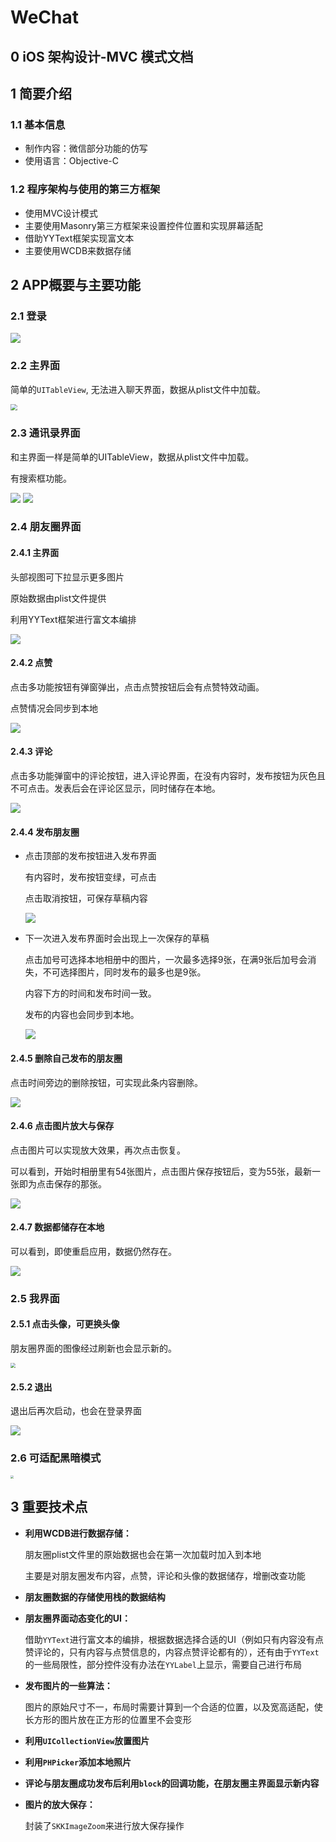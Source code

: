 # WeChat

## 0 iOS 架构设计-MVC 模式文档



## 1 简要介绍

### 1.1 基本信息

- 制作内容：微信部分功能的仿写
- 使用语言：Objective-C

### 1.2 程序架构与使用的第三方框架

- 使用MVC设计模式
- 主要使用Masonry第三方框架来设置控件位置和实现屏幕适配
- 借助YYText框架实现富文本
- 主要使用WCDB来数据存储

## 2 APP概要与主要功能

### 2.1 登录

![](assets/wechatLogin.gif) 

### 2.2 主界面

简单的`UITableView`, 无法进入聊天界面，数据从plist文件中加载。

<img src="assets/wechatFirstPage.gif" style="zoom: 67%;" /> 

### 2.3 通讯录界面

和主界面一样是简单的UITableView，数据从plist文件中加载。

有搜索框功能。

![](assets/wechatAddressBook.gif) ![](assets/wechatSearch.gif)

### 2.4 朋友圈界面

#### 2.4.1 主界面

头部视图可下拉显示更多图片

原始数据由plist文件提供 

利用YYText框架进行富文本编排

![](assets/wechatMoments.gif) 

#### 2.4.2 点赞

点击多功能按钮有弹窗弹出，点击点赞按钮后会有点赞特效动画。

点赞情况会同步到本地

![](assets/wechatLike.gif) 

#### 2.4.3 评论

点击多功能弹窗中的评论按钮，进入评论界面，在没有内容时，发布按钮为灰色且不可点击。发表后会在评论区显示，同时储存在本地。

![](assets/wechatComments.gif) 

#### 2.4.4 发布朋友圈

- 点击顶部的发布按钮进入发布界面

  有内容时，发布按钮变绿，可点击

  点击取消按钮，可保存草稿内容

  ![](assets/wechatPublish1.gif) 

- 下一次进入发布界面时会出现上一次保存的草稿

  点击加号可选择本地相册中的图片，一次最多选择9张，在满9张后加号会消失，不可选择图片，同时发布的最多也是9张。

  内容下方的时间和发布时间一致。

  发布的内容也会同步到本地。

  ![](assets/wechatPublish2.gif) 

#### 2.4.5 删除自己发布的朋友圈

点击时间旁边的删除按钮，可实现此条内容删除。

![](assets/wechatDelete.gif) 

#### 2.4.6 点击图片放大与保存

点击图片可以实现放大效果，再次点击恢复。

可以看到，开始时相册里有54张图片，点击图片保存按钮后，变为55张，最新一张即为点击保存的那张。

![](assets/wechatZoomImage.gif) 

#### 2.4.7 数据都储存在本地

可以看到，即使重启应用，数据仍然存在。

![](assets/wechatSaveData.gif) 

### 2.5 我界面

#### 2.5.1 点击头像，可更换头像

朋友圈界面的图像经过刷新也会显示新的。

<img src="assets/wechatChangeAvatar.gif" style="zoom:50%;" /> 

#### 2.5.2 退出

退出后再次启动，也会在登录界面

![](assets/wechatLogout.gif) 

### 2.6 可适配黑暗模式

<img src="assets/darkVersion.png" style="zoom: 33%;" />  

## 3 重要技术点

- **利用WCDB进行数据存储：**

  朋友圈plist文件里的原始数据也会在第一次加载时加入到本地

  主要是对朋友圈发布内容，点赞，评论和头像的数据储存，增删改查功能

- **朋友圈数据的存储使用栈的数据结构**

- **朋友圈界面动态变化的UI：**

  借助`YYText`进行富文本的编排，根据数据选择合适的UI（例如只有内容没有点赞评论的，只有内容与点赞信息的，内容点赞评论都有的），还有由于`YYText`的一些局限性，部分控件没有办法在`YYLabel`上显示，需要自己进行布局

- **发布图片的一些算法：**

  图片的原始尺寸不一，布局时需要计算到一个合适的位置，以及宽高适配，使长方形的图片放在正方形的位置里不会变形

- **利用`UICollectionView`放置图片**

- **利用`PHPicker`添加本地照片**

- **评论与朋友圈成功发布后利用`block`的回调功能，在朋友圈主界面显示新内容**

- **图片的放大保存：**

  封装了`SKKImageZoom`来进行放大保存操作

















